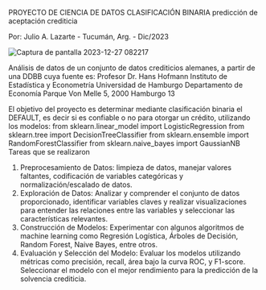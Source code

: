 PROYECTO DE CIENCIA DE DATOS
CLASIFICACIÓN BINARIA
predicción de aceptación crediticia

Por: Julio A. Lazarte - Tucumán, Arg. - Dic/2023


![Captura de pantalla 2023-12-27 082217](https://github.com/JulioLaz/credit_scoring_predict/assets/108642139/8bfa0a4e-d04b-4108-b7ca-ace98449e24c)

Análisis de datos de un conjunto de datos crediticios alemanes, a partir de una DDBB cuya fuente es:
Profesor Dr. Hans Hofmann
Instituto de Estadística y Econometría
Universidad de Hamburgo
Departamento de Economía
Parque Von Melle 5, 2000 Hamburgo 13

El objetivo del proyecto es determinar mediante clasificación binaria el DEFAULT, es decir si es confiable o no para otorgar un crédito, utilizando los modelos:
from sklearn.linear_model import LogisticRegression
from sklearn.tree import DecisionTreeClassifier
from sklearn.ensemble import RandomForestClassifier
from sklearn.naive_bayes import GaussianNB
Tareas que se realizaron
1. Preprocesamiento de Datos: limpieza de datos, manejar valores faltantes, codificación de variables categóricas y normalización/escalado de datos.
2. Exploración de Datos: Analizar y comprender el conjunto de datos proporcionado, identificar variables claves y realizar visualizaciones para entender las relaciones entre las variables y seleccionar las características relevantes.
3. Construcción de Modelos: Experimentar con algunos algoritmos de machine learning como Regresión Logística, Árboles de Decisión, Random Forest, Naive Bayes, entre otros.
4. Evaluación y Selección del Modelo: Evaluar los modelos utilizando métricas como precisión, recall, área bajo la curva ROC, y F1-score. Seleccionar el modelo con el mejor rendimiento para la predicción de la solvencia crediticia.
